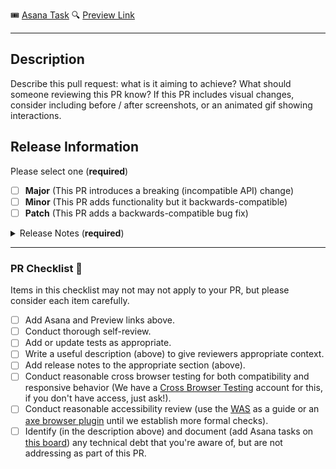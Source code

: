 🎟️ [Asana Task]()
🔍 [Preview Link](https://react-components-git-{branch-slug}.hashicorp.vercel.app)

---

## Description

Describe this pull request: what is it aiming to achieve? What should someone reviewing this PR know? If this PR includes visual changes, consider including before / after screenshots, or an animated gif showing interactions.

## Release Information

Please select one (**required**)

- [ ] **Major** (This PR introduces a breaking (incompatible API) change)
- [ ] **Minor** (This PR adds functionality but it backwards-compatible)
- [ ] **Patch** (This PR adds a backwards-compatible bug fix)

<details>
<summary>Release Notes (<strong>required</strong>)</summary>
<!-- This repo requires release notes on each PR in order to publish a package. Remove this comment and replace with release notes that will be reflected in the GitHub release notes. -->
</details>

---

### PR Checklist 🚀

Items in this checklist may not may not apply to your PR, but please consider each item carefully.

- [ ] Add Asana and Preview links above.
- [ ] Conduct thorough self-review.
- [ ] Add or update tests as appropriate.
- [ ] Write a useful description (above) to give reviewers appropriate context.
- [ ] Add release notes to the appropriate section (above).
- [ ] Conduct reasonable cross browser testing for both compatibility and responsive behavior (We have a [Cross Browser Testing](https://crossbrowsertesting.com) account for this, if you don't have access, just ask!).
- [ ] Conduct reasonable accessibility review (use the [WAS](https://accessible.org/Web-Accessibility-Standards-WAS-2.pdf) as a guide or an [axe browser plugin](https://www.deque.com/axe/) until we establish more formal checks).
- [ ] Identify (in the description above) and document (add Asana tasks on [this board](https://app.asana.com/0/1100423001970639/list)) any technical debt that you're aware of, but are not addressing as part of this PR.
